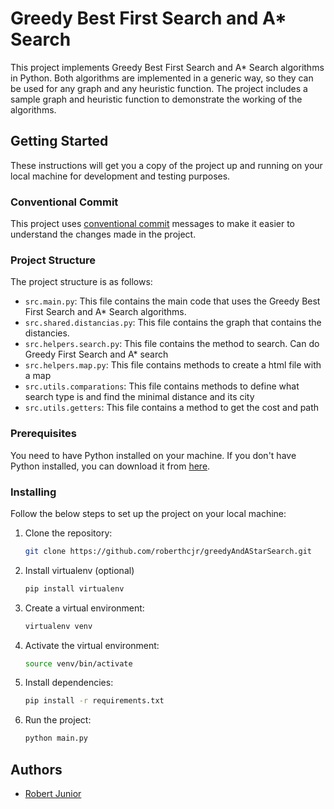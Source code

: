 <!-- Readme about gredy best first search and A* search -->
# Greedy Best First Search and A* Search
This project implements Greedy Best First Search and A* Search algorithms in Python. Both algorithms are implemented in a generic way, so they can be used for any graph and any heuristic function. The project includes a sample graph and heuristic function to demonstrate the working of the algorithms.

## Getting Started
These instructions will get you a copy of the project up and running on your local machine for development and testing purposes.

### Conventional Commit
This project uses [conventional commit](https://www.conventionalcommits.org/en/v1.0.0/) messages to make it easier to understand the changes made in the project.

### Project Structure
The project structure is as follows:
- `src.main.py`: This file contains the main code that uses the Greedy Best First Search and A* Search algorithms.
- `src.shared.distancias.py`: This file contains the graph that contains the distancies.
- `src.helpers.search.py`: This file contains the method to search. Can do Greedy First Search and A* search
- `src.helpers.map.py`: This file contains methods to create a html file with a map
- `src.utils.comparations`: This file contains methods to define what search type is and find the minimal distance and its city
- `src.utils.getters`: This file contains a method to get the cost and path

### Prerequisites
You need to have Python installed on your machine. If you don't have Python installed, you can download it from [here](https://www.python.org/downloads/).

### Installing
Follow the below steps to set up the project on your local machine:

1. Clone the repository:
    ```bash
    git clone https://github.com/roberthcjr/greedyAndAStarSearch.git

2. Install virtualenv (optional)
    ```bash
    pip install virtualenv

3. Create a virtual environment:
    ```bash
    virtualenv venv

4. Activate the virtual environment:
    ```bash
    source venv/bin/activate

5. Install dependencies:
    ```bash
    pip install -r requirements.txt

6. Run the project:
    ```bash
    python main.py

## Authors
- [Robert Junior](https://github.com/roberthcjr/)
